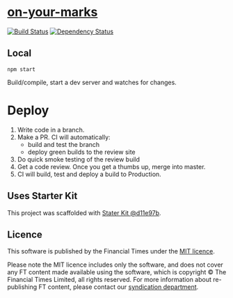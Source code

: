 # [on-your-marks](https://ig.ft.com/sites/on-your-marks)

> 

[![Build Status][circle-image]][circle-url] [![Dependency Status][devdeps-image]][devdeps-url]

## Local

```
npm start
```

Build/compile, start a dev server and watches for changes.

# Deploy

1. Write code in a branch.
2. Make a PR. CI will automatically:
    * build and test the branch
    * deploy green builds to the review site
3. Do quick smoke testing of the review build
4. Get a code review. Once you get a thumbs up, merge into master.
5. CI will build, test and deploy a build to Production.


## Uses Starter Kit

This project was scaffolded with [Stater Kit @d11e97b](https://github.com/ft-interactive/starter-kit/tree/d11e97b).

## Licence
This software is published by the Financial Times under the [MIT licence](http://opensource.org/licenses/MIT).

Please note the MIT licence includes only the software, and does not cover any FT content made available using the software, which is copyright &copy; The Financial Times Limited, all rights reserved. For more information about re-publishing FT content, please contact our [syndication department](http://syndication.ft.com/).

<!-- badge URLs -->
[circle-url]: https://circleci.com/gh/ft-interactive/on-your-marks
[circle-image]: https://circleci.com/gh/ft-interactive/on-your-marks/tree/master.svg?style=shield

[devdeps-url]: https://david-dm.org/ft-interactive/on-your-marks#info=devDependencies
[devdeps-image]: https://img.shields.io/david/dev/ft-interactive/on-your-marks.svg?style=flat-square
